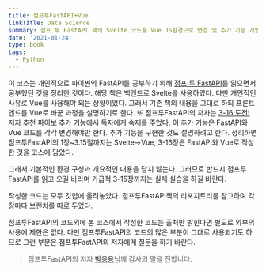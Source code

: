 ```yaml
---
title: 점프투FastAPI+Vue
linkTitle: Data Science
summary: 점프 투 FastAPI 책의 Svelte 코드를 Vue JS환경으로 변경 및 추가 기능 개발
date: '2021-01-24'
type: book
tags:
  - Python
---
```


이 코스는 개인적으로 파이썬의 FastAPI를 공부하기 위해 [점프 투 FastAPI](https://wikidocs.net/book/8531)를 읽으면서 공부했던 것을 정리한 것이다. 해당 책은 백엔드로 Svelte를 사용하였다. 다만 개인적인 사유로 Vue를 사용해야 되는 상황이었다. 그래서 기존 책의 내용을 그대로 하되 프론트엔드를 Vue로 바꾼 과정을 설명하기로 한다. 또 점프투FastAPI의 저자는 [3-16 도전! 저자 추천 파이보 추가 기능](https://wikidocs.net/177232)에서 독자에게 숙제를 주었다. 이 추가 기능은 FastAPI와 Vue 코드를 각각 변경해야만 한다. 추가 기능을 구현한 것도 설명하려고 한다. 정리하면 점프투FastAPI의 1장~3.15절까지는 Svelte->Vue, 3-16장은 FastAPI와 Vue로 작성한 것을 코스에 담았다. 

그래서 기본적인 환경 구성과 개요적인 내용을 담지 않는다. 그러므로 반드시 점프투FastAPI를 읽고 오길 바라며 가급적 3-15장까지는 실제 실습을 하길 바란다.

작성한 코드는 모두 깃헙에 올려놓았다. 점프투FastAPI책의 리포지토리를 참고하여 각 장마다 브랜치를 따로 두었다.

점프투FastAPI의 코드외에 본 코스에서 작성한 코드는 출처만 밝힌다면 별도로 외부의 사용에 제한은 없다. 다만 점프투FastAPI의 코드의 많은 부분이 그대로 사용되기도 하므로 그런 부분은 점프투FastAPI의 저자에게 질문을 하기 바란다. 

> 점프투FastAPI의 저자 [박응용](https://wikidocs.net/profile/info/book/3)님께 감사의 말을 전합니다.
